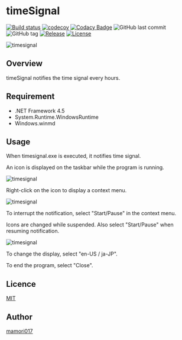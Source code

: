 # timeSignal

[![Build status](https://ci.appveyor.com/api/projects/status/y190ay52pa2a3lpx?svg=true)](https://ci.appveyor.com/project/mamori017/timesignal)
[![codecov](https://codecov.io/gh/mamori017/timeSignal/branch/master/graph/badge.svg)](https://codecov.io/gh/mamori017/timeSignal)
[![Codacy Badge](https://api.codacy.com/project/badge/Grade/2308f055f9ab457db54288c1c35486fb)](https://www.codacy.com/app/mamori017/timeSignal?utm_source=github.com&amp;utm_medium=referral&amp;utm_content=mamori017/timeSignal&amp;utm_campaign=Badge_Grade)
![GitHub last commit](https://img.shields.io/github/last-commit/mamori017/timeSignal.svg)
![GitHub tag](https://img.shields.io/github/tag/mamori017/timeSignal.svg)
[![Release](https://img.shields.io/github/release/mamori017/timeSignal.svg)](https://github.com/mamori017/timeSignal/releases/latest)
[![License](https://img.shields.io/github/license/mamori017/timeSignal.svg)](https://github.com/mamori017/timeSignal/blob/master/LICENSE)

![timesignal](https://cloud.githubusercontent.com/assets/7507701/21547039/e333e724-ce26-11e6-8014-26aa8ad90928.png)

## Overview
timeSignal notifies the time signal every hours.

## Requirement
- .NET Framework 4.5
- System.Runtime.WindowsRuntime
- Windows.winmd

## Usage
When timesignal.exe is executed, it notifies time signal.

An icon is displayed on the taskbar while the program is running.

![timesignal](https://cloud.githubusercontent.com/assets/7507701/21547044/e8ffc13c-ce26-11e6-99c4-234996eaa541.png)

Right-click on the icon to display a context menu.

![timesignal](https://cloud.githubusercontent.com/assets/7507701/21547048/eab7100c-ce26-11e6-8cee-24b7ce297cba.png)

To interrupt the notification, select "Start/Pause" in the context menu.

Icons are changed while suspended. Also select "Start/Pause" when resuming notification.

![timesignal](https://cloud.githubusercontent.com/assets/7507701/21547042/e6004560-ce26-11e6-8015-7378d2c065e5.png)

To change the display, select "en-US / ja-JP".

To end the program, select "Close".

## Licence

[MIT](https://github.com/mamori017/timeSignal/blob/master/LICENSE)

## Author

[mamori017](https://github.com/mamori017)
